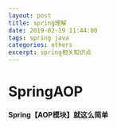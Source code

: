 ```yaml
---
layout: post
title: spring理解
date: 2019-02-19 11:44:00
tags: spring java
categories: others
excerpt: spring相关知识点
---
```


# SpringAOP

**Spring【AOP模块】就这么简单**

[Spring【AOP模块】就这么简单]: https://mp.weixin.qq.com/s?__biz=MzI4Njg5MDA5NA==&amp;mid=2247483954&amp;idx=1&amp;sn=b34e385ed716edf6f58998ec329f9867&amp;chksm=ebd74333dca0ca257a77c02ab458300ef982adff3cf37eb6d8d2f985f11df5cc07ef17f659d4#rd

